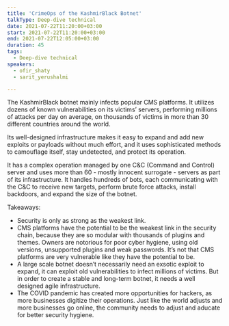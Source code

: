 ```yaml
---
title: 'CrimeOps of the KashmirBlack Botnet'
talkType: Deep-dive technical
date: 2021-07-22T11:20:00+03:00
start: 2021-07-22T11:20:00+03:00
end: 2021-07-22T12:05:00+03:00
duration: 45
tags:
  - Deep-dive technical
speakers:
  - ofir_shaty
  - sarit_yerushalmi

---
```

The KashmirBlack botnet mainly infects popular CMS platforms. It utilizes dozens of known vulnerabilities on its victims’ servers, performing millions of attacks per day on average, on thousands of victims in more than 30 different countries around the world.

Its well-designed infrastructure makes it easy to expand and add new exploits or payloads without much effort, and it uses sophisticated methods to camouflage itself, stay undetected, and protect its operation.

It has a complex operation managed by one C&C (Command and Control) server and uses more than 60 - mostly innocent surrogate - servers as part of its infrastructure. It handles hundreds of bots, each communicating with the C&C to receive new targets, perform brute force attacks, install backdoors, and expand the size of the botnet.

Takeaways:
- Security is only as strong as the weakest link.
- CMS platforms have the potential to be the weakest link in the security chain, because they are so modular with thousands of plugins and themes. Owners are notorious for poor cyber hygiene, using old versions, unsupported plugins and weak passwords. It’s not that CMS platforms are very vulnerable like they have the potential to be.
- A large scale botnet doesn’t necessarily need an exsotic exploit to expand, it can exploit old vulnerabilities to infect millions of victims. But in order to create a stable and long-term botnet, it needs a well designed agile infrastructure.
- The COVID pandemic has created more opportunities for hackers, as more businesses digitize their  operations. Just like the world adjusts and more businesses go online, the community needs to adjust and aducate for better security hygiene.